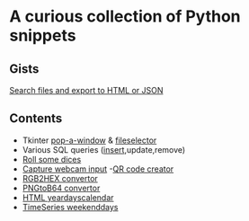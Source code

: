# A curious collection of Python snippets

## Gists 

[Search files and export to HTML or JSON](https://gist.github.com/devbym/71bb82572f9bd2158665dda45e2c4bed)

## Contents
- Tkinter [pop-a-window](https://github.com/devbym/py_snippets/blob/master/Window.py) & [fileselector](https://github.com/devbym/py_snippets/blob/master/tkinter_askdir.py)
- Various SQL queries ([insert](https://github.com/devbym/py_snippets/blob/master/db_insert),update,remove)
- [Roll some dices](https://github.com/devbym/py_snippets/blob/master/throw_dice)
- [Capture webcam input](https://github.com/devbym/py_snippets/blob/master/webcam_capture)
-[QR code creator](https://github.com/devbym/py_snippets/blob/master/easy_qrcode_maker.py)
- [RGB2HEX convertor](https://github.com/devbym/py_snippets/blob/master/rgb2hex)
- [PNGtoB64 convertor](https://github.com/devbym/py_snippets/blob/master/png_b64_image_convertor.py)
- [HTML yeardayscalendar](https://github.com/devbym/py_snippets/blob/master/YearCalendarToHTML)
- [TimeSeries weekenddays](https://github.com/devbym/py_snippets/blob/master/timeseries_weekend.py)
